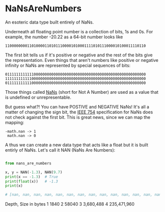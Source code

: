 # NaNsAreNumbers
An esoteric data type built entirely of NaNs.

Underneath all floating point number is a collection of bits, 1s and 0s. For example, the number -20.22 as a 64-bit number looks like

    1100000000110100001101011100001010001111010111000010100011110110

The first bit tells us if it's positive or negative and the rest of the bits give the representation. Even things that aren't numbers like positive or negative infinity or NaNs are represented by special sequences of bits:

    0111111111111000000000000000000000000000000000000000000000000000
    1111111111110000000000000000000000000000000000000000000000000000
    0111111111110000000000000000000000000000000000000000000000000000

Those things called [NaNs](https://en.wikipedia.org/wiki/NaN) (short for Not A Number) are used as a value that is undefined or unrepresentable.

But guess what?! You can have POSTIVE and NEGATIVE NaNs! It's all a matter of changing the sign bit, the [IEEE 754](https://en.wikipedia.org/wiki/IEEE_754) specification for NaNs does not check against the first bit. This is great news, since we can map the mapping:

    -math.nan -> 1
     math.nan -> 0

A thus we can create a new data type that acts like a float but it is built entirly of NaNs. Let's call it NAN (NaNs Are Numbers):


``` python

from nans_are_numbers

x, y = NAN(-1.3), NAN(9.7)
print(x == -1.3)  # True
print(float(x))   # -1.3
print(x)

# [nan, nan, nan, nan, nan, nan, nan, nan, nan, nan, nan, nan, nan, nan, nan, nan, nan, nan, nan, nan, nan, nan, nan, nan, nan, nan, nan, nan, nan, nan, nan, nan, nan, nan, nan, nan, nan, nan, nan, nan, nan, nan, nan, nan, nan, nan, nan, nan, nan, nan, nan, nan, nan, nan, nan, nan, nan, nan, nan, nan, nan, nan, nan, nan]
```


Depth, Size in bytes
1 1840
2 58040
3 3,680,488
4 235,471,960 